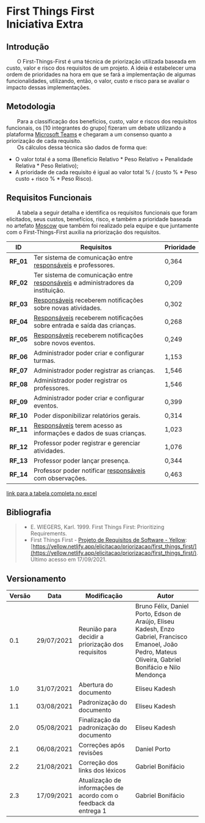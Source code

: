 # First Things First <br> <span class="rotulo-extra">Iniciativa Extra</span>
## Introdução
&emsp;&emsp;O First-Things-First é uma técnica de priorização utilizada baseada em custo, valor e risco dos requisitos de um projeto. A ideia é estabelecer uma ordem de prioridades na hora em que se fará a implementação de algumas funcionalidades, utilizando, então, o valor, custo e risco para se avaliar o impacto dessas implementações.

## Metodologia

&emsp;&emsp;Para a classificação dos benefícios, custo, valor e riscos dos requisitos funcionais, os [10 integrantes do grupo] fizeram um debate utilizando a plataforma [Microsoft Teams](https://www.microsoft.com/pt-br/microsoft-teams/group-chat-software) e chegaram a um consenso quanto a priorização de cada requisito.<br>
&emsp;&emsp;Os cálculos dessa técnica são dados de forma que:

- O valor total é a soma (Benefício Relativo * Peso Relativo + Penalidade Relativa * Peso Relativo);
- A prioridade de cada requisito é igual ao valor total % / (custo % * Peso custo + risco % * Peso Risco).

## Requisitos Funcionais

&emsp;&emsp;A tabela a seguir detalha e identifica os requisitos funcionais que foram elicitados, seus custos, benefícios, risco, e também a prioridade baseada no artefato [Moscow](./moscow.md) que também foi realizado pela equipe e que juntamente com o First-Things-First auxilia na priorização dos requisitos.

ID | Requisitos | Prioridade |
|--|--|--|
| **RF_01** | Ter sistema de comunicação entre [responsáveis](../../modelagem/lexicos/#lexico-responsavel) e professores.                    | 0,364 |
| **RF_02** | Ter sistema de comunicação entre [responsáveis](../../modelagem/lexicos/#lexico-responsavel) e administradores da instituição. | 0,209 |
| **RF_03** | [Responsáveis](../../modelagem/lexicos/#lexico-responsavel) receberem notificações sobre novas atividades.                     |0,302 |
| **RF_04** | [Responsáveis](../../modelagem/lexicos/#lexico-responsavel) receberem notificações sobre entrada e saída das crianças.          |0,268 |
| **RF_05** | [Responsáveis](../../modelagem/lexicos/#lexico-responsavel) receberem notificações sobre novos eventos.                        | 0,249 |
| **RF_06** | Administrador poder criar e configurar turmas.                                  |1,153 |
| **RF_07** | Administrador poder registrar as crianças.                                      |1,546 |
| **RF_08** | Administrador poder registrar os professores.                                   |1,546 |
| **RF_09** | Administrador poder criar e configurar eventos.                                 |0,399 |
| **RF_10** | Poder disponibilizar relatórios gerais.                                         |0,314 |
| **RF_11** | [Responsáveis](../../modelagem/lexicos/#lexico-responsavel) terem acesso as informações e dados de suas crianças.              |1,023 |
| **RF_12** | Professor poder registrar e gerenciar atividades.                               |1,076 |
| **RF_13** | Professor poder lançar presença.                                                |0,344 |
| **RF_14** | Professor poder notificar [responsáveis](../../modelagem/lexicos/#lexico-responsavel) com observações.                         |0,463 |

[link para a tabela completa no excel](https://docs.google.com/spreadsheets/d/1VO7EnKcoZ7DF_uIbGJHg4b3MkhtVpMwE/edit#gid=667435397)

## Bibliografia

> - E. WIEGERS, Karl. 1999. First Things First: Prioritizing Requirements.
> - First Things First - [Projeto de Requisitos de Software - Yellow](https://github.com/Requisitos-de-Software/2019.2-Yellow): [https://yellow.netlify.app/elicitacao/priorizacao/first_things_first/](https://yellow.netlify.app/elicitacao/priorizacao/first_things_first/). Último acesso em 17/09/2021.

## Versionamento

| Versão | Data | Modificação | Autor | 
|--|--|--|--|
| 0.1 | 29/07/2021 | Reunião para decidir a priorização dos requisitos | Bruno Félix, Daniel Porto, Edson de Araújo, Eliseu Kadesh, Enzo Gabriel, Francisco Emanoel, João Pedro, Mateus Oliveira, Gabriel Bonifácio e Nilo Mendonça |
| 1.0 | 31/07/2021 | Abertura do documento | Eliseu Kadesh |
| 1.1 | 03/08/2021 | Padronização do documento | Eliseu Kadesh |
| 2.0 | 05/08/2021 | Finalização da padronização do documento | Eliseu Kadesh |
| 2.1 | 06/08/2021 | Correções após revisões | Daniel Porto |
| 2.2 | 21/08/2021 | Correção dos links dos léxicos | Gabriel Bonifácio |
| 2.3 | 17/09/2021 | Atualização de informações de acordo com o feedback da entrega 1 | Gabriel Bonifácio |